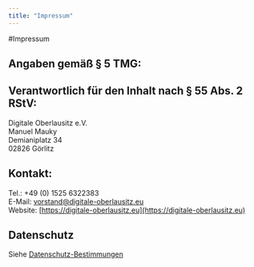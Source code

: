 ```yaml
---
title: "Impressum"
---
```


#Impressum

## Angaben gemäß § 5 TMG:

## Verantwortlich für den Inhalt nach § 55 Abs. 2 RStV:

Digitale Oberlausitz e.V.  
Manuel Mauky  
Demianiplatz 34  
02826 Görlitz  

## Kontakt:
Tel.: +49 (0) 1525 6322383  
E-Mail: [vorstand@digitale-oberlausitz.eu](mailto:vorstand@digitale-oberlausitz.eu)  
Website: [https://digitale-oberlausitz.eu](https://digitale-oberlausitz.eu)

## Datenschutz

Siehe [Datenschutz-Bestimmungen](/datenschutz)
